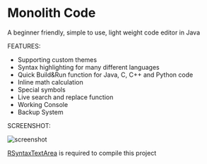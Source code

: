 Monolith Code
==================

A beginner friendly, simple to use, light weight code editor in Java

FEATURES:
- Supporting custom themes
- Syntax highlighting for many different languages
- Quick Build&Run function for Java, C, C++ and Python code
- Inline math calculation
- Special symbols
- Live search and replace function
- Working Console
- Backup System

 
SCREENSHOT:

![screenshot](http://monolith-code.net.tiberius.sui-inter.net/Upload/Monolith_Code_Gif.gif)

[RSyntaxTextArea](https://github.com/Haeri/RSyntaxTextArea) is required to compile this project

